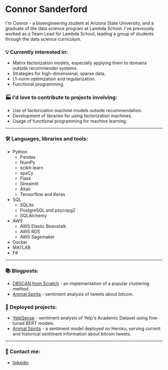 # Connor Sanderford

I'm Connor - a bioengineering student at Arizona State University, and a graduate of the data science program at Lambda School. I've previously worked as a Team Lead for Lambda School, leading a group of students through the data science curriculum.


### 💡 Currently interested in: 
- Matrix factorization models, especially applying them to domains outside recommender systems.
- Strategies for high-dimensional, sparse data.
- L1-norm optimization and regularization.
- Functional programming.

### 🏭 I'd love to contribute to projects involving:
- Use of factorization machine models outside recommendation.
- Development of libraries for using factorization machines.
- Usage of functional programming for machine learning.

---

### 🛠️ Languages, libraries and tools:
- Python
    - Pandas
    - NumPy
    - scikit-learn
    - spaCy
    - Flask
    - Streamlit
    - Altair
    - Tensorflow and Keras
- SQL
    - SQLite
    - PostgreSQL and psycopg2
    - SQLAlchemy
- AWS
    - AWS Elastic Beanstalk
    - AWS RDS
    - AWS Sagemaker
- Docker
- MATLAB
- F#

---

### 📚 Blogposts:
- [DBSCAN from Scratch](https://crsanderford.github.io/posts/2020/08/28/dbscan-from-scratch.html) - an implementation of a popular clustering method.
- [Animal Spirits](https://crsanderford.github.io/posts/2019/10/23/animal-spirits-post.html) - sentiment analysis of tweets about bitcoin.

### 🔗 Deployed projects:
 - [YelpSense](https://yelpsense.com/NLP) - sentiment analysis of Yelp's Academic Dataset using fine-tuned BERT models.
 - [Animal Spirits](https://animal-spirits-crsanderford.herokuapp.com/) - a sentiment model deployed on Heroku, serving current and historical sentiment information about bitcoin tweets.

---

### 🤙 Contact me:
 - [linkedin](https://www.linkedin.com/in/crsanderford/)
